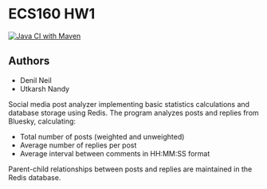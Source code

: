 # ECS160 HW1

[![Java CI with Maven](https://github.com/UtkarshNandy/ECS160_HW1/actions/workflows/maven.yml/badge.svg)](https://github.com/UtkarshNandy/ECS160_HW1/actions/workflows/maven.yml)

## Authors
- Denil Neil
- Utkarsh Nandy

Social media post analyzer implementing basic statistics calculations and database storage using Redis. 
The program analyzes posts and replies from Bluesky, calculating:
- Total number of posts (weighted and unweighted)
- Average number of replies per post
- Average interval between comments in HH:MM:SS format

Parent-child relationships between posts and replies are maintained in the Redis database.